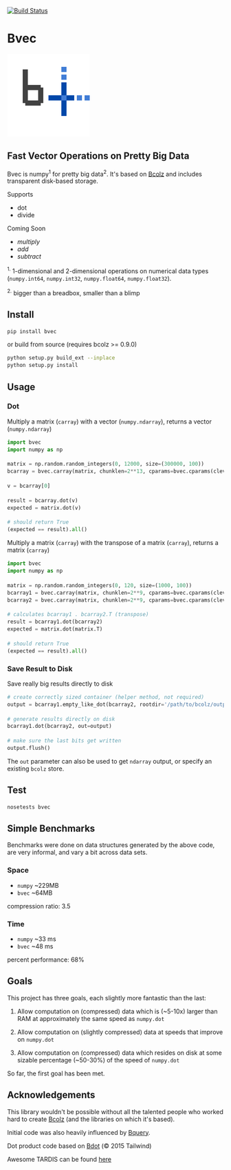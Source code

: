 
[![Build Status](https://travis-ci.org/waylonflinn/bvec.svg?branch=master)](https://travis-ci.org/waylonflinn/bvec)

# Bvec

![Bvec Logo](bvec.png)


## Fast Vector Operations on Pretty Big Data
Bvec is numpy<sup>1</sup> for pretty big data<sup>2</sup>. It's based on [Bcolz](https://github.com/Blosc/bcolz/) and includes transparent disk-based storage.

Supports

* dot
* divide

Coming Soon
* _multiply_
* _add_
* _subtract_


<sup>1.</sup> 1-dimensional and 2-dimensional operations on numerical data types
(`numpy.int64`, `numpy.int32`, `numpy.float64`, `numpy.float32`).

<sup>2.</sup> bigger than a breadbox, smaller than a blimp

## Install
```bash
pip install bvec
```

or build from source (requires bcolz >= 0.9.0)

```bash
python setup.py build_ext --inplace
python setup.py install
```

## Usage

### Dot

Multiply a matrix (`carray`) with a vector (`numpy.ndarray`), returns a vector (`numpy.ndarray`)

```python
import bvec
import numpy as np

matrix = np.random.random_integers(0, 12000, size=(300000, 100))
bcarray = bvec.carray(matrix, chunklen=2**13, cparams=bvec.cparams(clevel=2))

v = bcarray[0]

result = bcarray.dot(v)
expected = matrix.dot(v)

# should return True
(expected == result).all()

```


Multiply a matrix (`carray`) with the transpose of a matrix (`carray`), returns a matrix (`carray`)

```python
import bvec
import numpy as np

matrix = np.random.random_integers(0, 120, size=(1000, 100))
bcarray1 = bvec.carray(matrix, chunklen=2**9, cparams=bvec.cparams(clevel=2))
bcarray2 = bvec.carray(matrix, chunklen=2**9, cparams=bvec.cparams(clevel=2))

# calculates bcarray1 . bcarray2.T (transpose)
result = bcarray1.dot(bcarray2)
expected = matrix.dot(matrix.T)

# should return True
(expected == result).all()

```
### Save Result to Disk
Save really big results directly to disk

```python
# create correctly sized container (helper method, not required)
output = bcarray1.empty_like_dot(bcarray2, rootdir='/path/to/bcolz/output')

# generate results directly on disk
bcarray1.dot(bcarray2, out=output)

# make sure the last bits get written
output.flush()
```

The `out` parameter can also be used to get `ndarray` output, or specify an existing `bcolz` store.

## Test

```python
nosetests bvec
```

## Simple Benchmarks

Benchmarks were done on data structures generated by the above code, are very informal, and vary a bit across data sets.

### Space

* `numpy` ~229MB
* `bvec` ~64MB

compression ratio: 3.5

### Time

* `numpy` ~33 ms
* `bvec` ~48 ms

percent performance: 68%

## Goals

This project has three goals, each slightly more fantastic than the last:

1. Allow computation on (compressed) data which is (~5-10x) larger than RAM at approximately the same speed as `numpy.dot`


2. Allow computation on (slightly compressed) data at speeds that improve on `numpy.dot`


3. Allow computation on (compressed) data which resides on disk at some sizable percentage (~50-30%) of the speed of `numpy.dot`


So far, the first goal has been met.


## Acknowledgements

This library wouldn't be possible without all the talented people who worked hard to create [Bcolz](https://github.com/Blosc/bcolz/) (and the libraries on which it's based).

Initial code was also heavily influenced by [Bquery](https://github.com/visualfabriq/bquery).

Dot product code based on
[Bdot](https://github.com/tailwind/bdot) (&copy; 2015 Tailwind)

Awesome TARDIS can be found [here](https://youtu.be/dUBxHd3bMhg?t=1m5s)

